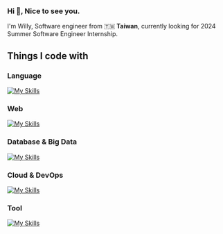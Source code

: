 <h3 align="left">Hi 👋, Nice to see you.</h3>
I'm Willy, Software engineer from 🇹🇼 <strong>Taiwan</strong>, currently looking for 2024 Summer Software Engineer Internship.
<br/>   

## Things I code with
### Language
[![My Skills](https://skillicons.dev/icons?i=c,cs,cpp,py,ts,js,swift,latex,md)](https://skillicons.dev)


### Web
[![My Skills](https://skillicons.dev/icons?i=html,css,sass,react,nextjs,nodejs,npm,materialui,bootstrap,express,flask,vite,vercel,postman)](https://skillicons.dev)

### Database & Big Data
[![My Skills](https://skillicons.dev/icons?i=mongodb,mysql,redis,dynamodb)](https://skillicons.dev)

### Cloud & DevOps  
[![My Skills](https://skillicons.dev/icons?i=aws,gcp,firebase,docker,kubernetes,ansible,bash,git,github,linux,ubuntu)](https://skillicons.dev)

### Tool
[![My Skills](https://skillicons.dev/icons?i=notion,sublime,vscode,unity,figma)](https://skillicons.dev)
